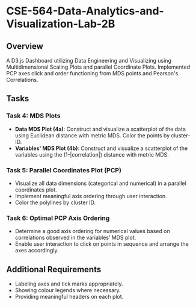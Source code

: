 # CSE-564-Data-Analytics-and-Visualization-Lab-2B

## Overview
A D3.js Dashboard utilizing Data Engineering and Visualizing using Multidimensional Scaling Plots and parallel Coordinate Plots. Implemented PCP axes click and order functioning from MDS points and Pearson's Correlations.

## Tasks

### Task 4: MDS Plots
- **Data MDS Plot (4a)**: Construct and visualize a scatterplot of the data using Euclidean distance with metric MDS. Color the points by cluster-ID.
- **Variables' MDS Plot (4b)**: Construct and visualize a scatterplot of the variables using the (1-|correlation|) distance with metric MDS.

### Task 5: Parallel Coordinates Plot (PCP)
- Visualize all data dimensions (categorical and numerical) in a parallel coordinates plot.
- Implement meaningful axis ordering through user interaction.
- Color the polylines by cluster ID.

### Task 6: Optimal PCP Axis Ordering
- Determine a good axis ordering for numerical values based on correlations observed in the variables’ MDS plot. 
- Enable user interaction to click on points in sequence and arrange the axes accordingly.

## Additional Requirements
- Labeling axes and tick marks appropriately.
- Showing colour legends where necessary.
- Providing meaningful headers on each plot.
